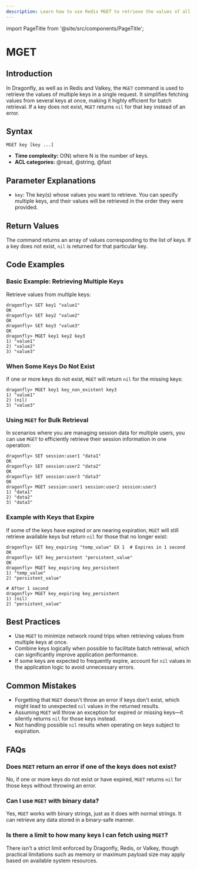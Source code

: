 ```yaml
---
description: Learn how to use Redis MGET to retrieve the values of all specified keys.
---
```


import PageTitle from '@site/src/components/PageTitle';

# MGET

<PageTitle title="Redis MGET Command (Documentation) | Dragonfly" />

## Introduction

In Dragonfly, as well as in Redis and Valkey, the `MGET` command is used to retrieve the values of multiple keys in a single request.
It simplifies fetching values from several keys at once, making it highly efficient for batch retrieval.
If a key does not exist, `MGET` returns `nil` for that key instead of an error.

## Syntax

```shell
MGET key [key ...]
```

- **Time complexity:** O(N) where N is the number of keys.
- **ACL categories:** @read, @string, @fast

## Parameter Explanations

- `key`: The key(s) whose values you want to retrieve.
  You can specify multiple keys, and their values will be retrieved in the order they were provided.

## Return Values

The command returns an array of values corresponding to the list of keys.
If a key does not exist, `nil` is returned for that particular key.

## Code Examples

### Basic Example: Retrieving Multiple Keys

Retrieve values from multiple keys:

```shell
dragonfly> SET key1 "value1"
OK
dragonfly> SET key2 "value2"
OK
dragonfly> SET key3 "value3"
OK
dragonfly> MGET key1 key2 key3
1) "value1"
2) "value2"
3) "value3"
```

### When Some Keys Do Not Exist

If one or more keys do not exist, `MGET` will return `nil` for the missing keys:

```shell
dragonfly> MGET key1 key_non_existent key3
1) "value1"
2) (nil)
3) "value3"
```

### Using `MGET` for Bulk Retrieval

In scenarios where you are managing session data for multiple users, you can use `MGET` to efficiently retrieve their session information in one operation:

```shell
dragonfly> SET session:user1 "data1"
OK
dragonfly> SET session:user2 "data2"
OK
dragonfly> SET session:user3 "data3"
OK
dragonfly> MGET session:user1 session:user2 session:user3
1) "data1"
2) "data2"
3) "data3"
```

### Example with Keys that Expire

If some of the keys have expired or are nearing expiration, `MGET` will still retrieve available keys but return `nil` for those that no longer exist:

```shell
dragonfly> SET key_expiring "temp_value" EX 1  # Expires in 1 second
OK
dragonfly> SET key_persistent "persistent_value"
OK
dragonfly> MGET key_expiring key_persistent
1) "temp_value"
2) "persistent_value"

# After 1 second
dragonfly> MGET key_expiring key_persistent
1) (nil)
2) "persistent_value"
```

## Best Practices

- Use `MGET` to minimize network round trips when retrieving values from multiple keys at once.
- Combine keys logically when possible to facilitate batch retrieval, which can significantly improve application performance.
- If some keys are expected to frequently expire, account for `nil` values in the application logic to avoid unnecessary errors.

## Common Mistakes

- Forgetting that `MGET` doesn't throw an error if keys don't exist, which might lead to unexpected `nil` values in the returned results.
- Assuming `MGET` will throw an exception for expired or missing keys—it silently returns `nil` for those keys instead.
- Not handling possible `nil` results when operating on keys subject to expiration.

## FAQs

### Does `MGET` return an error if one of the keys does not exist?

No, if one or more keys do not exist or have expired, `MGET` returns `nil` for those keys without throwing an error.

### Can I use `MGET` with binary data?

Yes, `MGET` works with binary strings, just as it does with normal strings.
It can retrieve any data stored in a binary-safe manner.

### Is there a limit to how many keys I can fetch using `MGET`?

There isn't a strict limit enforced by Dragonfly, Redis, or Valkey, though practical limitations such as memory or maximum payload size may apply based on available system resources.
